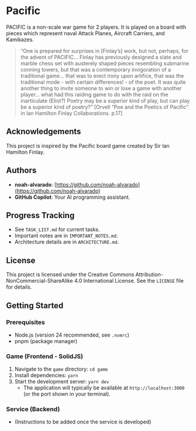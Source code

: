 # Pacific

PACIFIC is a non-scale war game for 2 players. It is played on a board with pieces which represent naval Attack Planes, Aircraft Carriers, and Kamikazes. 

> “One is prepared for surprises in [Finlay’s] work, but not, perhaps, for the advent of PACIFIC... Finlay has previously designed a slate and marble chess set with austerely shaped pieces resembling submarine conning towers, but that was a contemporary invigoration of a traditional game... that was to erect irony upon artifice, that was the traditional mode - with certain differences! - of the poet. It was quite another thing to invite someone to win or lose a game with another player... what had this raiding game to do with the raid on the inarticulate (Eliot?) Poetry may be a superior kind of play, but can play be a superior kind of poetry?” [Orvell “Poe and the Poetics of Pacific” in Ian Hamilton Finlay Collaborations. p.17]

## Acknowledgements

This project is inspired by the Pacific board game created by Sir Ian Hamilton Finlay.

## Authors

- **noah-alvarado**: [https://github.com/noah-alvarado](https://github.com/noah-alvarado)
- **GitHub Copilot**: Your AI programming assistant.

## Progress Tracking

- See `TASK_LIST.md` for current tasks.
- Important notes are in `IMPORTANT_NOTES.md`.
- Architecture details are in `ARCHITECTURE.md`.

## License

This project is licensed under the Creative Commons Attribution-NonCommercial-ShareAlike 4.0 International License. See the `LICENSE` file for details.

## Getting Started

### Prerequisites

- Node.js (version 24 recommended, see `.nvmrc`)
- pnpm (package manager)

### Game (Frontend - SolidJS)

1. Navigate to the `game` directory: `cd game`
2. Install dependencies: `yarn`
3. Start the development server: `yarn dev`
   - The application will typically be available at `http://localhost:3000` (or the port shown in your terminal).

### Service (Backend)

- (Instructions to be added once the service is developed)
